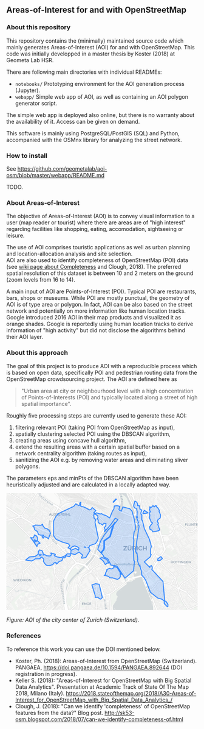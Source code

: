 ## Areas-of-Interest for and with OpenStreetMap

### About this repository

This repository contains the (minimally) maintained source code which mainly generates Areas-of-Interest (AOI) for and with OpenStreetMap. This code was initially developped in a master thesis by Koster (2018) at Geometa Lab HSR.

There are following main directories with individual READMEs:

* `notebooks/` Prototyping environment for the AOI generation process  (Jupyter).
* `webapp/` Simple web app of AOI, as well as containing an AOI polygon generator script.

The simple web app is deployed also online, but there is no warranty about the availability of it. Access can be given on demand.

This software is mainly using PostgreSQL/PostGIS (SQL) and Python, accompanied with the OSMnx library for analyzing the street network. 

### How to install

See https://github.com/geometalab/aoi-osm/blob/master/webapp/README.md

TODO. 

### About Areas-of-Interest

The objective of Areas-of-Interest (AOI) is to convey visual information to a user (map reader or tourist) where there are areas are of "high interest" regarding facilities like shopping, eating, accomodation, sightseeing or leisure.

The use of AOI comprises touristic applications as well as urban planning and location-allocation analysis and site selection.  
AOI are also used to identify completeness of OpenStreetMap (POI) data (see [wiki page about Completeness](https://wiki.openstreetmap.org/wiki/Completeness) and Clough, 2018).
The preferred spatial resolution of this dataset is between 10 and 2 meters on the ground (zoom levels from 16 to 14).

A main input of AOI are Points-of-Interest (POI). Typical POI are restaurants, bars, shops or museums. While POI are mostly punctual, the geometry of AOI is of type area or polygon. In fact, AOI can be also based on the street network and potentially on more information like human location tracks. Google introduced 2016 AOI in their map products and visualized it as orange shades. Google is reportedly using human location tracks to derive information of "high activity" but did not disclose the algorithms behind their AOI layer.

### About this approach

The goal of this project is to produce AOI with a reproducible process which is based on open data, specifically POI and pedestrian routing data from the OpenStreetMap crowdsourcing project. The AOI are defined here as 

> "Urban area at city or neighbourhood level with a high concentration of Points-of-Interests (POI) and 
> typically located along a street of high spatial importance". 

Roughly five processing steps are currently used to generate these AOI: 

1. filtering relevant POI (taking POI from OpenStreetMap as input), 
1. spatially clustering selected POI using the DBSCAN algorithm, 
1. creating areas using concave hull algorithm, 
1. extend the resulting areas with a certain spatial buffer based on a network centrality algorithm (taking routes as input), 
1. sanitizing the AOI e.g. by removing water areas and eliminating sliver polygons. 

The parameters eps and minPts of the DBSCAN algorithm have been heuristically adjusted and are calculated in a locally adapted way.

![AOI of Zürich](image.png)

_Figure: AOI of the city center of Zurich (Switzerland)._

### References

To reference this work you can use the DOI mentioned below.

* Koster, Ph. (2018): Areas-of-Interest from OpenStreetMap (Switzerland). PANGAEA, https://doi.pangaea.de/10.1594/PANGAEA.892644 (DOI registration in progress).
* Keller S. (2018): "Areas-of-Interest for OpenStreetMap with Big Spatial Data Analytics". Presentation at Academic Track of State Of The Map 2018, Milano (Italy). https://2018.stateofthemap.org/2018/A30-Areas-of-Interest_for_OpenStreetMap_with_Big_Spatial_Data_Analytics_/
* Clough, J. (2018): "Can we identify 'completeness' of OpenStreetMap features from the data?" Blog post. http://sk53-osm.blogspot.com/2018/07/can-we-identify-completeness-of.html 
